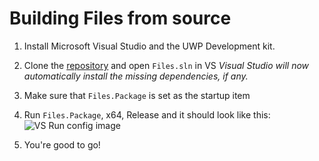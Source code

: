 # Building Files from source

1. Install Microsoft Visual Studio and the UWP Development kit.
2. Clone the [repository](https://github.com/files-community/files) and open `Files.sln` in VS
*Visual Studio will now automatically install the missing dependencies, if any.*

3. Make sure that `Files.Package` is set as the startup item
4. Run `Files.Package`, x64, Release and it should look like this:
![VS Run config image](https://raw.githubusercontent.com/DeveloperWOW64/files-community.github.io/main/img/vs_run_cfg.png)
5. You're good to go!
